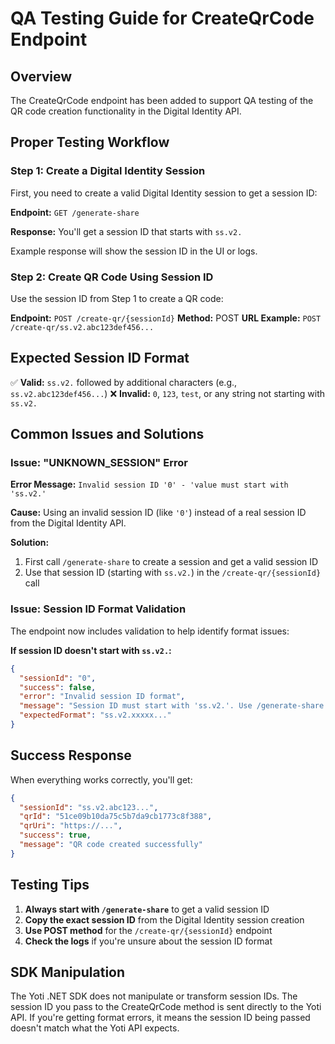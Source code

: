 # QA Testing Guide for CreateQrCode Endpoint

## Overview
The CreateQrCode endpoint has been added to support QA testing of the QR code creation functionality in the Digital Identity API.

## Proper Testing Workflow

### Step 1: Create a Digital Identity Session
First, you need to create a valid Digital Identity session to get a session ID:

**Endpoint:** `GET /generate-share`

**Response:** You'll get a session ID that starts with `ss.v2.`

Example response will show the session ID in the UI or logs.

### Step 2: Create QR Code Using Session ID
Use the session ID from Step 1 to create a QR code:

**Endpoint:** `POST /create-qr/{sessionId}`
**Method:** POST
**URL Example:** `POST /create-qr/ss.v2.abc123def456...`

## Expected Session ID Format
✅ **Valid:** `ss.v2.` followed by additional characters (e.g., `ss.v2.abc123def456...`)
❌ **Invalid:** `0`, `123`, `test`, or any string not starting with `ss.v2.`

## Common Issues and Solutions

### Issue: "UNKNOWN_SESSION" Error
**Error Message:** `Invalid session ID '0' - 'value must start with 'ss.v2.'`

**Cause:** Using an invalid session ID (like `'0'`) instead of a real session ID from the Digital Identity API.

**Solution:** 
1. First call `/generate-share` to create a session and get a valid session ID
2. Use that session ID (starting with `ss.v2.`) in the `/create-qr/{sessionId}` call

### Issue: Session ID Format Validation
The endpoint now includes validation to help identify format issues:

**If session ID doesn't start with `ss.v2.`:**
```json
{
  "sessionId": "0",
  "success": false,
  "error": "Invalid session ID format",
  "message": "Session ID must start with 'ss.v2.'. Use /generate-share endpoint first to get a valid session ID.",
  "expectedFormat": "ss.v2.xxxxx..."
}
```

## Success Response
When everything works correctly, you'll get:
```json
{
  "sessionId": "ss.v2.abc123...",
  "qrId": "51ce09b10da75c5b7da9cb1773c8f388",
  "qrUri": "https://...",
  "success": true,
  "message": "QR code created successfully"
}
```

## Testing Tips
1. **Always start with `/generate-share`** to get a valid session ID
2. **Copy the exact session ID** from the Digital Identity session creation
3. **Use POST method** for the `/create-qr/{sessionId}` endpoint
4. **Check the logs** if you're unsure about the session ID format

## SDK Manipulation
The Yoti .NET SDK does not manipulate or transform session IDs. The session ID you pass to the CreateQrCode method is sent directly to the Yoti API. If you're getting format errors, it means the session ID being passed doesn't match what the Yoti API expects.